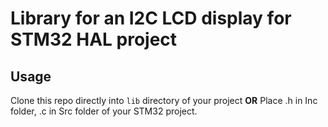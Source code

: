 # Library for an I2C LCD display for STM32 HAL project

## Usage

Clone this repo directly into `lib` directory of your project
__OR__
Place .h in Inc folder, .c in Src folder of your STM32 project.


